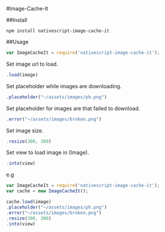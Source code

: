 #Image-Cache-It

##Install
```
npm install nativescript-image-cache-it
```
##Usage

```js
var ImageCacheIt = require('nativescript-image-cache-it');
```

Set image url to load.
```js
.load(image) 
```
Set placeholder while images are downloading.
        
```js
.placeholder("~/assets/images/ph.png")
```
Set placeholder for images are that failed to download.          
```js
.error("~/assets/images/broken.png")
```
Set image size.
```js
.resize(300, 300)
```
 Set view to load image in (Image).        
```js
.into(view)
```

e.g

```js
var ImageCacheIt = require('nativescript-image-cache-it');
var cache = new ImageCacheIt();

cache.load(image) 
.placeholder("~/assets/images/ph.png")
.error("~/assets/images/broken.png")
.resize(300, 300)
.into(view)
```
